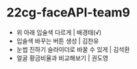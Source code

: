# 22cg-faceAPI-team9
- 위 아래 입술색 다르게 | 배경태(√)
- 입술색 바꾸는 버튼 생성 | 김찬유 
- 눈썹 진하기 슬라이더로 바꿀 수 있게 | 김석환
- 얼굴 황금비율과 비교해보기 | 권도영
